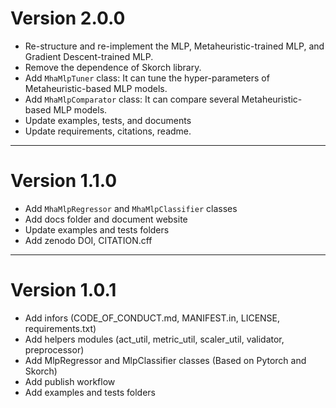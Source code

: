 
# Version 2.0.0

+ Re-structure and re-implement the MLP, Metaheuristic-trained MLP, and Gradient Descent-trained MLP.
+ Remove the dependence of Skorch library.
+ Add `MhaMlpTuner` class: It can tune the hyper-parameters of Metaheuristic-based MLP models.
+ Add `MhaMlpComparator` class: It can compare several Metaheuristic-based MLP models.
+ Update examples, tests, and documents
+ Update requirements, citations, readme.

----------------------------------------------------------------------------------------

# Version 1.1.0

+ Add `MhaMlpRegressor` and `MhaMlpClassifier` classes
+ Add docs folder and document website
+ Update examples and tests folders
+ Add zenodo DOI, CITATION.cff

----------------------------------------------------------------------------------------

# Version 1.0.1

+ Add infors (CODE_OF_CONDUCT.md, MANIFEST.in, LICENSE, requirements.txt)
+ Add helpers modules (act_util, metric_util, scaler_util, validator, preprocessor)
+ Add MlpRegressor and MlpClassifier classes (Based on Pytorch and Skorch)
+ Add publish workflow
+ Add examples and tests folders
